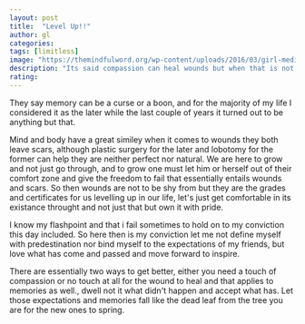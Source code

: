 ```yaml
---
layout: post
title:  "Level Up!!"
author: gl
categories:
tags: [limitless]
image: "https://themindfulword.org/wp-content/uploads/2016/03/girl-meditation-wounds-healing-peace.jpg"
description: "Its said compassion can heal wounds but when that is not possible just stop touching it, that's the only way it will heal"
rating: 
---
```


They say memory can be a curse or a boon, and for the majority of my life I considered it as the later while the last couple of years it turned out to be anything but that.

Mind and body have a great similey when it comes to wounds they both leave scars, although plastic surgery for the later and lobotomy for the former can help they are neither perfect nor natural.
We are here to grow and not just go through, and to grow one must let him or herself out of their comfort zone and give the freedom to fail that essentially entails wounds and scars. So then wounds are not to be shy from but they are the grades and certificates for us levelling up in our life, let's just get comfortable in its existance throught and not just that but own it with pride.

I know my flashpoint and that i fail sometimes to hold on to my conviction this day included. So here then is my conviction let me not define myself with predestination nor bind myself to the expectations of my friends, but love what has come and passed and move forward to inspire.

There are essentially two ways to get better, either you need a touch of compassion or no touch at all for the wound to heal and that applies to memories as well., dwell not it what didn't happen and accept what has. Let those expectations and memories fall like the dead leaf from the tree you are for the new ones to spring.
